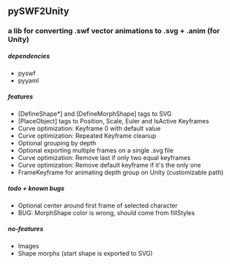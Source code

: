 ## pySWF2Unity
### a lib for converting .swf vector animations to .svg + .anim (for Unity)

##### dependencies
* pyswf
* pyyaml

##### features
* [DefineShape*] and [DefineMorphShape] tags to SVG
* [PlaceObject] tags to Position, Scale, Euler and IsActive Keyframes
* Curve optimization: Keyframe 0 with default value
* Curve optimization: Repeated Keyframe cleanup
* Optional grouping by depth
* Optional exporting multiple frames on a single .svg file
* Curve optimization: Remove last if only two equal keyframes
* Curve optimization: Remove default keyframe if it's the only one
* FrameKeyframe for animating depth group on Unity (customizable path)

##### todo + known bugs
* Optional center around first frame of selected character
* BUG: MorphShape color is wrong, should come from fillStyles

##### no-features
* Images
* Shape morphs (start shape is exported to SVG)
